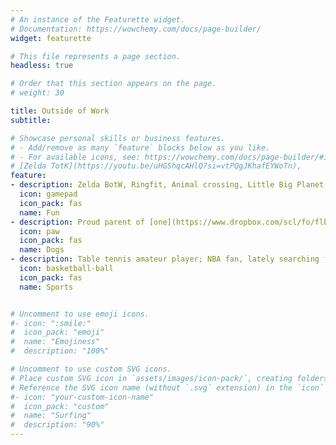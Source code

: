 ```yaml
---
# An instance of the Featurette widget.
# Documentation: https://wowchemy.com/docs/page-builder/
widget: featurette

# This file represents a page section.
headless: true

# Order that this section appears on the page.
# weight: 30

title: Outside of Work
subtitle:

# Showcase personal skills or business features.
# - Add/remove as many `feature` blocks below as you like.
# - For available icons, see: https://wowchemy.com/docs/page-builder/#icons
# [Zelda TotK](https://youtu.be/uHGShqcAHlQ?si=vtPQgJKhafEYWoTn), 
feature:
- description: Zelda BotW, Ringfit, Animal crossing, Little Big Planet, Tearaway. Ongoing projects—[riichi mahjong](https://en.wikipedia.org/wiki/Japanese_mahjong), [crochet and knitting](https://www.dropbox.com/scl/fo/0tgedw4swu08o27zhi1v8/AMI_55_rMcRgx9IRaTOm8yE?rlkey=ykq5alcur5sw84fa1sc2tlzeq&st=7do54ybg&dl=0).
  icon: gamepad
  icon_pack: fas
  name: Fun
- description: Proud parent of [one](https://www.dropbox.com/scl/fo/flbqfuq8r3isnenxgyjd3/h?rlkey=zn9ydmkxls3n69geu6s6apaip&dl=0), friend of [many](https://www.dropbox.com/scl/fo/cnyg5sksuaolstl12m1d0/h?rlkey=2x2jlq5c787ik89jn5hej0o58&dl=0).
  icon: paw
  icon_pack: fas
  name: Dogs
- description: Table tennis amateur player; NBA fan, lately searching for a team to support; [running (taking baby steps, but follow me on Strava!)](https://strava.app.link/OrkYiHRUQRb).
  icon: basketball-ball
  icon_pack: fas
  name: Sports


# Uncomment to use emoji icons.
#- icon: ":smile:"
#  icon_pack: "emoji"
#  name: "Emojiness"
#  description: "100%"  

# Uncomment to use custom SVG icons.
# Place custom SVG icon in `assets/images/icon-pack/`, creating folders if necessary.
# Reference the SVG icon name (without `.svg` extension) in the `icon` field.
#- icon: "your-custom-icon-name"
#  icon_pack: "custom"
#  name: "Surfing"
#  description: "90%"
---
```

